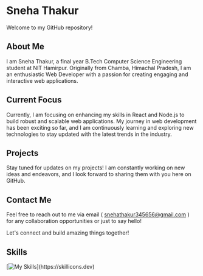 # Sneha Thakur 
Welcome to my GitHub repository!

## About Me
I am Sneha Thakur, a final year B.Tech Computer Science Engineering student at NIT Hamirpur. Originally from Chamba, Himachal Pradesh, I am an enthusiastic Web Developer with a passion for creating engaging and interactive web applications.

## Current Focus
Currently, I am focusing on enhancing my skills in React and Node.js to build robust and scalable web applications. My journey in web development has been exciting so far, and I am continuously learning and exploring new technologies to stay updated with the latest trends in the industry.

## Projects
Stay tuned for updates on my projects! I am constantly working on new ideas and endeavors, and I look forward to sharing them with you here on GitHub.

## Contact Me
Feel free to reach out to me via email ( snehathakur345656@gmail.com ) for any collaboration opportunities or just to say hello!

Let's connect and build amazing things together!

## Skills
[![My Skills](https://skillicons.dev/icons?i=cpp,js,html,css,react,nodejs,mongodb,git,bootstrap,express,github,jquery,sass,tailwind,visualstudio,)](https://skillicons.dev)

